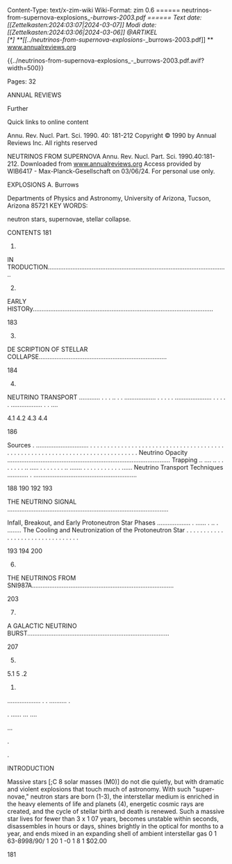 Content-Type: text/x-zim-wiki
Wiki-Format: zim 0.6
====== neutrinos-from-supernova-explosions_-_burrows-2003.pdf ======
Text date: [[Zettelkasten:2024:03:07|2024-03-07]] Modi date: [[Zettelkasten:2024:03:06|2024-03-06]]
@ARTIKEL  
[*] **[[../neutrinos-from-supernova-explosions_-_burrows-2003.pdf]] **
www.annualreviews.org


{{../neutrinos-from-supernova-explosions_-_burrows-2003.pdf.avif?width=500}}

Pages:           32


ANNUAL
REVIEWS

Further

Quick links to online content

Annu. Rev. Nucl. Part. Sci. 1990. 40: 181-212
Copyright © 1990 by Annual Reviews Inc. All rights reserved

NEUTRINOS FROM SUPERNOVA
Annu. Rev. Nucl. Part. Sci. 1990.40:181-212. Downloaded from www.annualreviews.org
Access provided by WIB6417 - Max-Planck-Gesellschaft on 03/06/24. For personal use only.

EXPLOSIONS
A. Burrows

Departments of Physics and Astronomy, University of Arizona, Tucson,
Arizona 85721
KEY WORDS:

neutron stars, supernovae, stellar collapse.

CONTENTS
181

1.

IN TRODUCTION.......................................................................................................

2.

EARLY HISTORy.......................................................................................................

183

3.

DE SCRIPTION OF STELLAR COLLAPSE.........................................................................

184

4.

NEUTRINO TRANSPORT ............ . . . .. . . .................. . . . . . ..................... . . . . . .................. . . ....

4.1
4.2
4.3
4.4

186

Sources . .............................. . . . . . . . . . . . . . . . . . . . . . . . . . . . . . . . . . . . . . . . . . . . . . . . . . . . . . . . . . . . . . . . . . . . . . . . . . . . . .
Neutrino Opacity .............................................................................................
Trapping
.. .... ..
. . . . . . . .. ..... .
.
.
. . . . .. ....... . . . . . . . . . . . ......
Neutrino Transport Techniques ............ . ...........................................................

188
190
192
193

THE NEUTRINO SIGNAL ............................................................................................

Infall, Breakout, and Early Protoneutron Star Phases ................... . ...... . .. . ........
The Cooling and Neutronization of the Protoneutron Star . . . . . . . . . . . . . . . . . . . . . . . . . . . . . . . .

193
194
200

6.

THE NEUTRINOS FROM SNI987A.................................................................................

203

7.

A GALACTIC NEUTRINO BURST.................................................................................

207

5.

5.1
5 .2

1.

................... . . .......... .

. ...... ... ....

...

.

.

INTRODUCTION

Massive stars [;C 8 solar masses (M0)] do not die quietly, but with dramatic
and violent explosions that touch much of astronomy. With such "super­
novae," neutron stars are born (1-3), the interstellar medium is enriched
in the heavy elements of life and planets (4), energetic cosmic rays are
created, and the cycle of stellar birth and death is renewed. Such a massive
star lives for fewer than 3 x 1 07 years, becomes unstable within seconds,
disassembles in hours or days, shines brightly in the optical for months to
a year, and ends mixed in an expanding shell of ambient interstellar gas
0 1 63-8998/90/ 1 20 1 -0 1 8 1 $02.00

181


